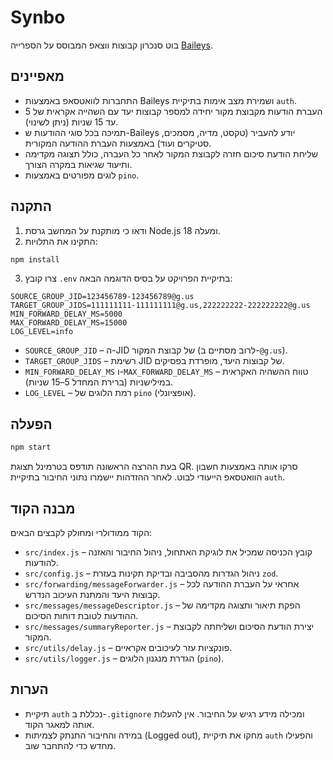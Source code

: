 # Synbo

בוט סנכרון קבוצות ווצאפ המבוסס על הספרייה [Baileys](https://baileys.wiki/).

## מאפיינים

- התחברות לוואטסאפ באמצעות Baileys ושמירת מצב אימות בתיקיית `auth`.
- העברת הודעות מקבוצת מקור יחידה למספר קבוצות יעד עם השהייה אקראית של 5 עד 15 שניות (ניתן לשינוי).
- תמיכה בכל סוגי ההודעות ש-Baileys יודע להעביר (טקסט, מדיה, מסמכים, סטיקרים ועוד) באמצעות העברת ההודעה המקורית.
- שליחת הודעת סיכום חזרה לקבוצת המקור לאחר כל העברה, כולל תצוגה מקדימה ותיעוד שגיאות במקרה הצורך.
- לוגים מפורטים באמצעות `pino`.

## התקנה

1. ודאו כי מותקנת על המחשב גרסת Node.js 18 ומעלה.
2. התקינו את התלויות:

```bash
npm install
```

3. צרו קובץ `.env` בתיקיית הפרויקט על בסיס הדוגמה הבאה:

```
SOURCE_GROUP_JID=123456789-123456789@g.us
TARGET_GROUP_JIDS=111111111-111111111@g.us,222222222-222222222@g.us
MIN_FORWARD_DELAY_MS=5000
MAX_FORWARD_DELAY_MS=15000
LOG_LEVEL=info
```

- `SOURCE_GROUP_JID` – ה-JID של קבוצת המקור (לרוב מסתיים ב-`@g.us`).
- `TARGET_GROUP_JIDS` – רשימת JID של קבוצות היעד, מופרדת בפסיקים.
- `MIN_FORWARD_DELAY_MS` ו-`MAX_FORWARD_DELAY_MS` – טווח ההשהיה האקראית במילישניות (ברירת המחדל 5–15 שניות).
- `LOG_LEVEL` – רמת הלוגים של `pino` (אופציונלי).

## הפעלה

```bash
npm start
```

בעת ההרצה הראשונה תודפס בטרמינל תצוגת QR. סרקו אותה באמצעות חשבון הוואטסאפ הייעודי לבוט. לאחר ההזדהות יישמרו נתוני החיבור בתיקיית `auth`.

## מבנה הקוד

הקוד ממודולרי ומחולק לקבצים הבאים:

- `src/index.js` – קובץ הכניסה שמכיל את לוגיקת האתחול, ניהול החיבור והאזנה להודעות.
- `src/config.js` – ניהול הגדרות מהסביבה ובדיקת תקינות בעזרת `zod`.
- `src/forwarding/messageForwarder.js` – אחראי על העברת ההודעה לכל קבוצות היעד והמתנת העיכוב הנדרש.
- `src/messages/messageDescriptor.js` – הפקת תיאור ותצוגה מקדימה של ההודעות לטובת דוחות הסיכום.
- `src/messages/summaryReporter.js` – יצירת הודעת הסיכום ושליחתה לקבוצת המקור.
- `src/utils/delay.js` – פונקציות עזר לעיכובים אקראיים.
- `src/utils/logger.js` – הגדרת מנגנון הלוגים (`pino`).

## הערות

- תיקיית `auth` נכללת ב-`.gitignore` ומכילה מידע רגיש על החיבור. אין להעלות אותה למאגר הקוד.
- במידה והחיבור התנתק לצמיתות (Logged out), מחקו את תיקיית `auth` והפעילו מחדש כדי להתחבר שוב.
